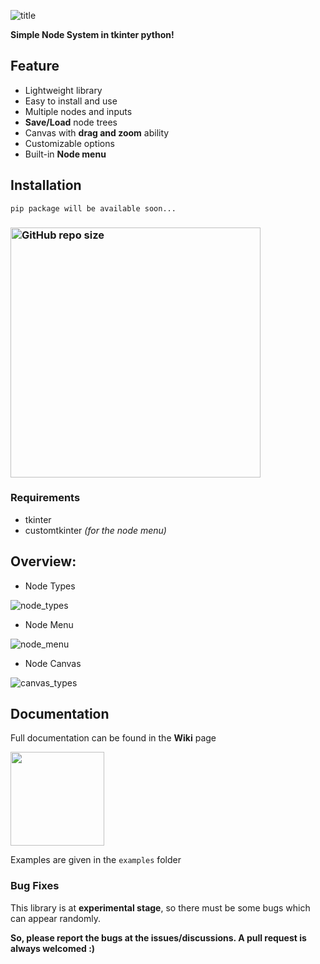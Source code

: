 ![title](https://github.com/Akascape/TkNodeSystem/assets/89206401/a84cb60a-cc6f-4609-8452-3ff4fcd0c46b)

**Simple Node System in tkinter python!**

## Feature
- Lightweight library
- Easy to install and use
- Multiple nodes and inputs
- **Save/Load** node trees
- Canvas with **drag and zoom** ability
- Customizable options
- Built-in **Node menu**

## Installation
```
pip package will be available soon...
```
### [<img alt="GitHub repo size" src="https://img.shields.io/github/repo-size/Akascape/TkNodeSystem?&color=green&label=Download%20Source%20Code&logo=Python&logoColor=yellow&style=for-the-badge"  width="400">](https://github.com/Akascape/TkNodeSystem/archive/refs/heads/main.zip)

### Requirements
- tkinter
- customtkinter _(for the node menu)_

## Overview:

- Node Types

![node_types](https://github.com/Akascape/TkNodeSystem/assets/89206401/cccf82dd-8207-4894-9e9e-ef240e511d85)

- Node Menu

![node_menu](https://github.com/Akascape/TkNodeSystem/assets/89206401/0ba5ba42-4787-4b94-8b40-682084df2e80)

- Node Canvas

![canvas_types](https://github.com/Akascape/TkNodeSystem/assets/89206401/d5568962-50c0-404c-bf71-79d66f79e3b7)

## Documentation
Full documentation can be found in the **Wiki** page

[<img src="https://img.shields.io/badge/View-Docs-informational?&color=yellow&style=for-the-badge" width="150">](https://github.com/Akascape/TkNodeSystem/wiki)

Examples are given in the `examples` folder

### Bug Fixes
This library is at **experimental stage**, so there must be some bugs which can appear randomly.

**So, please report the bugs at the issues/discussions. A pull request is always welcomed :)**
